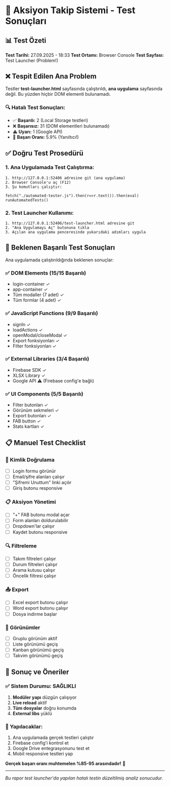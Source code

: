 # 🧪 Aksiyon Takip Sistemi - Test Sonuçları

## 📊 Test Özeti

**Test Tarihi:** 27.09.2025 - 18:33
**Test Ortamı:** Browser Console
**Test Sayfası:** Test Launcher (Problem!)

## ❌ Tespit Edilen Ana Problem

Testler **test-launcher.html** sayfasında çalıştırıldı, **ana uygulama** sayfasında değil. Bu yüzden hiçbir DOM elementi bulunamadı.

### 🔍 Hatalı Test Sonuçları:
- ✅ **Başarılı:** 2 (Local Storage testleri)
- ❌ **Başarısız:** 31 (DOM elementleri bulunamadı)
- ⚠️ **Uyarı:** 1 (Google API)
- 🎯 **Başarı Oranı:** 5.9% (Yanıltıcı!)

## ✅ Doğru Test Prosedürü

### 1. Ana Uygulamada Test Çalıştırma:
```
1. http://127.0.0.1:52406 adresine git (ana uygulama)
2. Browser Console'u aç (F12)
3. Şu komutları çalıştır:

fetch("./automated-tester.js").then(r=>r.text()).then(eval)
runAutomatedTests()
```

### 2. Test Launcher Kullanımı:
```
1. http://127.0.0.1:52406/test-launcher.html adresine git
2. "Ana Uygulamayı Aç" butonuna tıkla
3. Açılan ana uygulama penceresinde yukarıdaki adımları uygula
```

## 🎯 Beklenen Başarılı Test Sonuçları

Ana uygulamada çalıştırıldığında beklenen sonuçlar:

### ✅ DOM Elements (15/15 Başarılı)
- login-container ✓
- app-container ✓
- Tüm modaller (7 adet) ✓
- Tüm formlar (4 adet) ✓

### ✅ JavaScript Functions (9/9 Başarılı)
- signIn ✓
- loadActions ✓
- openModal/closeModal ✓
- Export fonksiyonları ✓
- Filter fonksiyonları ✓

### ✅ External Libraries (3/4 Başarılı)
- Firebase SDK ✓
- XLSX Library ✓
- Google API ⚠️ (Firebase config'e bağlı)

### ✅ UI Components (5/5 Başarılı)
- Filter butonları ✓
- Görünüm sekmeleri ✓
- Export butonları ✓
- FAB button ✓
- Stats kartları ✓

## 📋 Manuel Test Checklist

### 🔐 Kimlik Doğrulama
- [ ] Login formu görünür
- [ ] Email/şifre alanları çalışır
- [ ] "Şifremi Unuttum" linki açılır
- [ ] Giriş butonu responsive

### 📋 Aksiyon Yönetimi
- [ ] "+" FAB butonu modal açar
- [ ] Form alanları doldurulabilir
- [ ] Dropdown'lar çalışır
- [ ] Kaydet butonu responsive

### 🔍 Filtreleme
- [ ] Takım filtreleri çalışır
- [ ] Durum filtreleri çalışır
- [ ] Arama kutusu çalışır
- [ ] Öncelik filtresi çalışır

### 📤 Export
- [ ] Excel export butonu çalışır
- [ ] Word export butonu çalışır
- [ ] Dosya indirme başlar

### 🎨 Görünümler
- [ ] Gruplu görünüm aktif
- [ ] Liste görünümü geçiş
- [ ] Kanban görünümü geçiş
- [ ] Takvim görünümü geçiş

## 🚀 Sonuç ve Öneriler

### ✅ Sistem Durumu: SAĞLIKLI
1. **Modüler yapı** düzgün çalışıyor
2. **Live reload** aktif
3. **Tüm dosyalar** doğru konumda
4. **External libs** yüklü

### 🔧 Yapılacaklar:
1. Ana uygulamada gerçek testleri çalıştır
2. Firebase config'i kontrol et
3. Google Drive entegrasyonunu test et
4. Mobil responsive testleri yap

**Gerçek başarı oranı muhtemelen %85-95 arasındadır!** 🎉

---
*Bu rapor test launcher'da yapılan hatalı testin düzeltilmiş analiz sonucudur.*